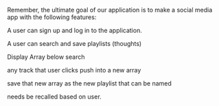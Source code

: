 Remember, the ultimate goal of our application is to make a social media app with the following features:

A user can sign up and log in to the application.

A user can search and save playlists (thoughts)

<!-- A user can post their thoughts and view other user's thoughts.

A user can react, or reply, to a thought.

A user can besong other users. -->



Display Array below search

any track that user clicks push into a new array

save that new array as the new playlist that can be named

needs be recalled based on user.  